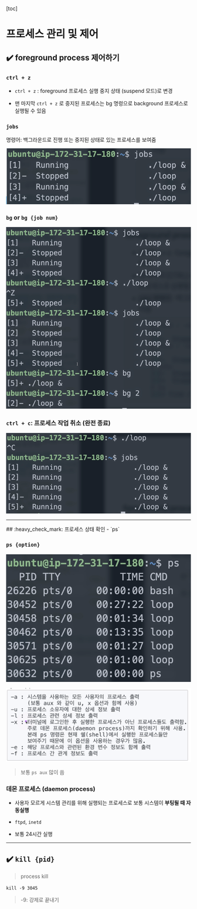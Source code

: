 [toc]

# 프로세스 관리 및 제어

## :heavy_check_mark: foreground process 제어하기



### `ctrl + z`

- `ctrl + z` : foreground 프로세스 실행 중지 상태 (suspend 모드)로 변경

- 맨 마지막 `ctrl + z` 로 중지된 프로세스는 bg 명령으로 background 프로세스로 실행될 수 있음

  

### `jobs` 

명령어: 백그라운드로 진행 또는 중지된 상태로 있는 프로세스를 보여줌

![image-20210303233746123](assets/image-20210303233746123.png)





### `bg`  or `bg {job num}`

![image-20210303233852003](assets/image-20210303233852003.png)





### `ctrl + c`: 프로세스 작업 취소 (완전 종료)

![image-20210303233943214](assets/image-20210303233943214.png)





<hr>
## :heavy_check_mark: 프로세스 상태 확인 - `ps`

### `ps {option}`

![image-20210303234137125](assets/image-20210303234137125.png)

![image-20210303234304998](assets/image-20210303234304998.png)

> 보통 `ps aux` 많이 씀
>
> 

### 데몬 프로세스 (daemon process)

- 사용자 모르게 시스템 관리를 위해 실행되는 프로세스로 보통 시스템이 **부팅될 때 자동실행**

- `ftpd`, `inetd`

- 보통 24시간 실행

  



<hr>

## :heavy_check_mark: `kill {pid}`

> process kill

`kill -9 3045 `

> -9: 강제로 끝내기



